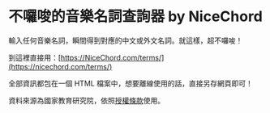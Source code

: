 # 不囉唆的音樂名詞查詢器 by NiceChord

輸入任何音樂名詞，瞬間得到對應的中文或外文名詞。就這樣，超不囉唆！

到這裡直接用：[https://NiceChord.com/terms/](https://nicechord.com/terms/)

全部資訊都包在一個 HTML 檔案中，想要離線使用的話，直接另存網頁即可！

資料來源為國家教育研究院，依照[授權條款](https://terms.naer.edu.tw/mysite/about/2/)使用。
